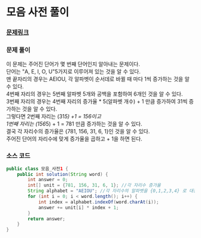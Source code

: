 # 모음 사전 풀이

### [문제링크](https://school.programmers.co.kr/learn/courses/30/lessons/84512)

### 문제 풀이
이 문제는 주어진 단어가 몇 번째 단어인지 알아내는 문제이다. </br>
단어는 "A, E, I, O, U"5가지로 이루어져 있는 것을 알 수 있다.</br>
맨 끝자리의 경우는 AEIOU, 각 알파벳이 순서데로 바뀔 때 마다 1씩 증가하는 것을 알 수 있다.</br>
4번째 자리의 경우는 5번째 알파벳 5개와 공백을 포함하여 6개인 것을 알 수 있다.</br>
3번째 자리의 경우는 4번째 자리의 증가율 * 5(알파벳 개수) + 1 만큼 증가하여 31씩 증가하는 것을 알 수 있다.</br>
그렇다면 2번째 자리는 (31*5) +1 = 156이고</br>
1번째 자리는 (156*5) + 1 = 781 만큼 증가하는 것을 알 수 있다.</br>
결국 각 자리수의 증가율은  {781, 156, 31, 6, 1}인 것을 알 수 있다.</br>
주어진 단어의 자리수에 맞게 증가율을 곱하고 + 1을 하면 된다.</br>


### 소스 코드 
```java
public class 모음_사전1 {
    public int solution(String word) {
        int answer = 0;
        int[] unit = {781, 156, 31, 6, 1}; //각 자리수 증가율
        String alphabet = "AEIOU"; //각 자리수의 알파벳을 {0,1,2,3,4} 로 대칭시키기 위한 변수
        for (int i = 0; i < word.length(); i++) {
            int index = alphabet.indexOf(word.charAt(i));
            answer += unit[i] * index + 1;
        }
        return answer;
    }
}
```